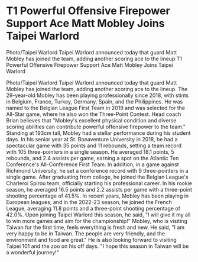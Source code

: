 #  T1 Powerful Offensive Firepower Support Ace Matt Mobley Joins Taipei Warlord

Photo/Taipei Warlord
Taipei Warlord announced today that guard Matt Mobley has joined the team, adding another scoring ace to the lineup 
  T1 Powerful Offensive Firepower Support Ace Matt Mobley Joins Taipei Warlord

Photo/Taipei Warlord
Taipei Warlord announced today that guard Matt Mobley has joined the team, adding another scoring ace to the lineup. The 29-year-old Mobley has been playing professionally since 2018, with stints in Belgium, France, Turkey, Germany, Spain, and the Philippines. He was named to the Belgian League First Team in 2019 and was selected for the All-Star game, where he also won the Three-Point Contest. Head coach Brian believes that "Mobley's excellent physical condition and diverse scoring abilities can contribute powerful offensive firepower to the team." Standing at 193cm tall, Mobley had a stellar performance during his student days. In his senior year at St. Bonaventure University in 2018, he had a spectacular game with 35 points and 11 rebounds, setting a team record with 105 three-pointers in a single season. He averaged 18.1 points, 5 rebounds, and 2.4 assists per game, earning a spot on the Atlantic Ten Conference's All-Conference First Team. In addition, in a game against Richmond University, he set a conference record with 9 three-pointers in a single game. After graduating from college, he joined the Belgian League's Charleroi Spirou team, officially starting his professional career. In his rookie season, he averaged 16.5 points and 2.2 assists per game with a three-point shooting percentage of 41.5%. In recent years, Mobley has been playing in European leagues, and in the 2022-23 season, he joined the French League, averaging 11.8 points and a three-point shooting percentage of 42.0%. Upon joining Taipei Warlord this season, he said, "I will give it my all to win more games and aim for the championship!" Mobley, who is visiting Taiwan for the first time, feels everything is fresh and new. He said, "I am very happy to be in Taiwan. The people are very friendly, and the environment and food are great." He is also looking forward to visiting Taipei 101 and the zoo on his off days. "I hope this season in Taiwan will be a wonderful journey!"